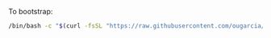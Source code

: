 To bootstrap:

```sh
/bin/bash -c "$(curl -fsSL "https://raw.githubusercontent.com/ougarcia/dotfiles/HEAD/bootstrap")"
```
